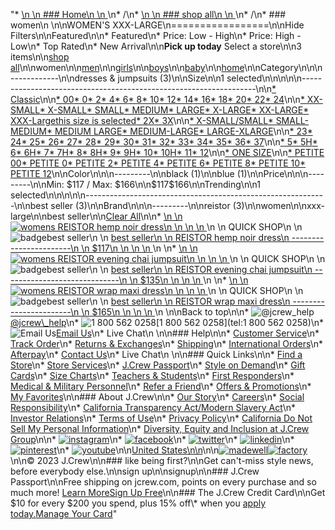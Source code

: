 "*   [\n    \n    ### Home\n    \n    ](/)\n*   /\n*   [\n    \n    ### shop all\n    \n    ](/all)\n*   /\n*   ### women\n    \n\nWOMEN'S XXX-LARGE\n=================\n\nHide Filters\n\nFeatured\n\n*   Featured\n*   Price: Low - High\n*   Price: High - Low\n*   Top Rated\n*   New Arrival\n\n**Pick up today** Select a store\n\n3 items\n\n[shop all](/all/?crawl=no)\n\nwomen\n\n[men](/all/mens?crawl=no)\n\n[girls](/all/girls?crawl=no)\n\n[boys](/all/boys?crawl=no)\n\n[baby](/all/baby?crawl=no)\n\n[home](/all/home?crawl=no)\n\nCategory\n\n\n------------\n\n[](/all/womens?sub-categories=womens-shopall-dresses-and-jumpsuits&crawl=no&size=XXXL&trending=bestSeller)dresses & jumpsuits (3)\n\nSize\n\n1 selected[](/all/womens?crawl=no&trending=bestSeller)\n\n\n\n\n------------------------------------------------------------------\n\n[*   Classic](/all/womens?crawl=no&fit=Classic&size=XXXL&trending=bestSeller)\n\n[*   00](/all/womens?crawl=no&size=00,XXXL&trending=bestSeller)[*   0](/all/womens?crawl=no&size=0,XXXL&trending=bestSeller)[*   2](/all/womens?crawl=no&size=2,XXXL&trending=bestSeller)[*   4](/all/womens?crawl=no&size=4,XXXL&trending=bestSeller)[*   6](/all/womens?crawl=no&size=6,XXXL&trending=bestSeller)[*   8](/all/womens?crawl=no&size=8,XXXL&trending=bestSeller)[*   10](/all/womens?crawl=no&size=10,XXXL&trending=bestSeller)[*   12](/all/womens?crawl=no&size=12,XXXL&trending=bestSeller)[*   14](/all/womens?crawl=no&size=14,XXXL&trending=bestSeller)[*   16](/all/womens?crawl=no&size=16,XXXL&trending=bestSeller)[*   18](/all/womens?crawl=no&size=18,XXXL&trending=bestSeller)[*   20](/all/womens?crawl=no&size=20,XXXL&trending=bestSeller)[*   22](/all/womens?crawl=no&size=22,XXXL&trending=bestSeller)[*   24](/all/womens?crawl=no&size=24,XXXL&trending=bestSeller)\n\n[*   XX-SMALL](/all/womens?crawl=no&size=XX-SMALL,XXXL&trending=bestSeller)[*   X-SMALL](/all/womens?crawl=no&size=X-SMALL,XXXL&trending=bestSeller)[*   SMALL](/all/womens?crawl=no&size=SMALL,XXXL&trending=bestSeller)[*   MEDIUM](/all/womens?crawl=no&size=MEDIUM,XXXL&trending=bestSeller)[*   LARGE](/all/womens?crawl=no&size=LARGE,XXXL&trending=bestSeller)[*   X-LARGE](/all/womens?crawl=no&size=X-LARGE,XXXL&trending=bestSeller)[*   XX-LARGE](/all/womens?crawl=no&size=XX-LARGE,XXXL&trending=bestSeller)[*   XXX-Largethis size is selected](/all/womens?crawl=no&trending=bestSeller)[*   2X](/all/womens?crawl=no&size=2X,XXXL&trending=bestSeller)[*   3X](/all/womens?crawl=no&size=3X,XXXL&trending=bestSeller)\n\n[*   X-SMALL/SMALL](/all/womens?crawl=no&size=X-SMALL%2FSMALL,XXXL&trending=bestSeller)[*   SMALL-MEDIUM](/all/womens?crawl=no&size=SMALL-MEDIUM,XXXL&trending=bestSeller)[*   MEDIUM LARGE](/all/womens?crawl=no&size=MEDIUM%20LARGE,XXXL&trending=bestSeller)[*   MEDIUM-LARGE](/all/womens?crawl=no&size=MEDIUM-LARGE,XXXL&trending=bestSeller)[*   LARGE-XLARGE](/all/womens?crawl=no&size=LARGE-XLARGE,XXXL&trending=bestSeller)\n\n[*   23](/all/womens?crawl=no&size=23,XXXL&trending=bestSeller)[*   24](/all/womens?crawl=no&size=24G,XXXL&trending=bestSeller)[*   25](/all/womens?crawl=no&size=25,XXXL&trending=bestSeller)[*   26](/all/womens?crawl=no&size=26,XXXL&trending=bestSeller)[*   27](/all/womens?crawl=no&size=27,XXXL&trending=bestSeller)[*   28](/all/womens?crawl=no&size=28,XXXL&trending=bestSeller)[*   29](/all/womens?crawl=no&size=29,XXXL&trending=bestSeller)[*   30](/all/womens?crawl=no&size=30,XXXL&trending=bestSeller)[*   31](/all/womens?crawl=no&size=31,XXXL&trending=bestSeller)[*   32](/all/womens?crawl=no&size=32,XXXL&trending=bestSeller)[*   33](/all/womens?crawl=no&size=33,XXXL&trending=bestSeller)[*   34](/all/womens?crawl=no&size=34,XXXL&trending=bestSeller)[*   35](/all/womens?crawl=no&size=35,XXXL&trending=bestSeller)[*   36](/all/womens?crawl=no&size=36,XXXL&trending=bestSeller)[*   37](/all/womens?crawl=no&size=37,XXXL&trending=bestSeller)\n\n[*   5](/all/womens?crawl=no&size=5%20MEDIUM,XXXL&trending=bestSeller)[*   5H](/all/womens?crawl=no&size=5H%20MEDIUM,XXXL&trending=bestSeller)[*   6](/all/womens?crawl=no&size=6%20MEDIUM,XXXL&trending=bestSeller)[*   6H](/all/womens?crawl=no&size=6H%20MEDIUM,XXXL&trending=bestSeller)[*   7](/all/womens?crawl=no&size=7%20MEDIUM,XXXL&trending=bestSeller)[*   7H](/all/womens?crawl=no&size=7H%20MEDIUM,XXXL&trending=bestSeller)[*   8](/all/womens?crawl=no&size=8%20MEDIUM,XXXL&trending=bestSeller)[*   8H](/all/womens?crawl=no&size=8H%20MEDIUM,XXXL&trending=bestSeller)[*   9](/all/womens?crawl=no&size=9%20MEDIUM,XXXL&trending=bestSeller)[*   9H](/all/womens?crawl=no&size=9H%20MEDIUM,XXXL&trending=bestSeller)[*   10](/all/womens?crawl=no&size=10%20MEDIUM,XXXL&trending=bestSeller)[*   10H](/all/womens?crawl=no&size=10H%20MEDIUM,XXXL&trending=bestSeller)[*   11](/all/womens?crawl=no&size=11%20MEDIUM,XXXL&trending=bestSeller)[*   12](/all/womens?crawl=no&size=12%20MEDIUM,XXXL&trending=bestSeller)\n\n[*   ONE SIZE](/all/womens?crawl=no&size=ONE%20SIZE,XXXL&trending=bestSeller)\n\n[*   PETITE 00](/all/womens?crawl=no&size=PETITE%2000,XXXL&trending=bestSeller)[*   PETITE 0](/all/womens?crawl=no&size=PETITE%200,XXXL&trending=bestSeller)[*   PETITE 2](/all/womens?crawl=no&size=PETITE%202,XXXL&trending=bestSeller)[*   PETITE 4](/all/womens?crawl=no&size=PETITE%204,XXXL&trending=bestSeller)[*   PETITE 6](/all/womens?crawl=no&size=PETITE%206,XXXL&trending=bestSeller)[*   PETITE 8](/all/womens?crawl=no&size=PETITE%208,XXXL&trending=bestSeller)[*   PETITE 10](/all/womens?crawl=no&size=PETITE%2010,XXXL&trending=bestSeller)[*   PETITE 12](/all/womens?crawl=no&size=PETITE%2012,XXXL&trending=bestSeller)\n\nColor\n\n\n---------\n\n[](/all/womens?crawl=no&l_color=root-black&size=XXXL&trending=bestSeller)black (1)\n\n[](/all/womens?crawl=no&l_color=root-blue&size=XXXL&trending=bestSeller)blue (1)\n\nPrice\n\n\n---------\n\nMin: $117 / Max: $166\n\n$117$166\n\nTrending\n\n1 selected[](/all/womens?crawl=no&size=XXXL)\n\n\n\n\n------------------------------------------------------------\n\n[](/all/womens?crawl=no&size=XXXL)best seller (3)\n\nBrand\n\n\n---------\n\n[](/all/womens?brand=REISTOR&crawl=no&size=XXXL&trending=bestSeller)reistor (3)\n\nwomen[](/all/?crawl=no)\n\nxxx-large[](/all/womens?crawl=no&trending=bestSeller)\n\nbest seller[](/all/womens?crawl=no&size=XXXL)\n\n[Clear All](/all/?crawl=no)\n\n*   [\n    \n    ![womens REISTOR hemp noir dress](https://www.jcrew.com/s7-img-facade/N5256_BK0001_m?hei=640&crop=0,0,512,0)\n    \n    \n    \n    ](/p/womens/categories/clothing/dresses-and-jumpsuits/reistor-hemp-noir-dress/N5256?display=standard&fit=Classic&color_name=black&colorProductCode=N5256)\n    \n    QUICK SHOP\n    \n    ![badge](https://www.jcrew.com/s7-img-facade/TS)best seller\n    \n    [best seller\n    \n    REISTOR hemp noir dress\n    -----------------------\n    \n    $117\n    \n    \n    \n    ](/p/womens/categories/clothing/dresses-and-jumpsuits/reistor-hemp-noir-dress/N5256?display=standard&fit=Classic&color_name=black&colorProductCode=N5256)\n    \n*   [\n    \n    ![womens REISTOR evening chai jumpsuit](https://www.jcrew.com/s7-img-facade/N1963_BL0021_m?hei=640&crop=0,0,512,0)\n    \n    \n    \n    ](/p/womens/categories/clothing/dresses-and-jumpsuits/reistor-evening-chai-jumpsuit/N1963?display=standard&fit=Classic&color_name=blue&colorProductCode=N1963)\n    \n    QUICK SHOP\n    \n    ![badge](https://www.jcrew.com/s7-img-facade/TS)best seller\n    \n    [best seller\n    \n    REISTOR evening chai jumpsuit\n    -----------------------------\n    \n    $135\n    \n    \n    \n    ](/p/womens/categories/clothing/dresses-and-jumpsuits/reistor-evening-chai-jumpsuit/N1963?display=standard&fit=Classic&color_name=blue&colorProductCode=N1963)\n    \n*   [\n    \n    ![womens REISTOR wrap maxi dress](https://www.jcrew.com/s7-img-facade/N7321_WC6066_m?hei=640&crop=0,0,512,0)\n    \n    \n    \n    ](/p/womens/categories/clothing/dresses-and-jumpsuits/reistor-wrap-maxi-dress/N7321?display=standard&fit=Classic&color_name=white&colorProductCode=N7321)\n    \n    QUICK SHOP\n    \n    ![badge](https://www.jcrew.com/s7-img-facade/TS)best seller\n    \n    [best seller\n    \n    REISTOR wrap maxi dress\n    -----------------------\n    \n    $165\n    \n    \n    \n    ](/p/womens/categories/clothing/dresses-and-jumpsuits/reistor-wrap-maxi-dress/N7321?display=standard&fit=Classic&color_name=white&colorProductCode=N7321)\n    \n\nBack to top\n\n*   ![@jcrew_help](/next-static/images/sidecar-modules/footer/twitter-2.svg)[@jcrew\\_help](https://twitter.com/jcrew_help)\n*   ![1 800 562 0258](/next-static/images/sidecar-modules/footer/phone-2.svg)[1 800 562 0258](tel:1 800 562 0258)\n*   ![Email Us](/next-static/images/sidecar-modules/footer/email.svg)[Email Us](mailto:help@jcrew.com)\n*   Live Chat\n    \n\n### Help\n\n*   [Customer Service](/help/customer-service)\n*   [Track Order](/help/order-status)\n*   [Returns & Exchanges](/help/returns-exchanges)\n*   [Shipping](/help/shipping-handling)\n*   [International Orders](/help/international-orders)\n*   [Afterpay](/afterpay-faq)\n*   [Contact Us](/help/contact-us)\n*   Live Chat\n    \n\n### Quick Links\n\n*   [Find a Store](https://stores.jcrew.com/search)\n*   [Store Services](/s/store-services)\n*   [J.Crew Passport](/s/rewards)\n*   [Style on Demand](/s/style-on-demand)\n*   [Gift Cards](/help/gift-card)\n*   [Size Charts](/r/size-charts)\n*   [Teachers & Students](/s/teacher-student-discount)\n*   [First Responders](/s/military-medical-first-responder-discount)\n*   [Medical & Military Personnel](/s/military-medical-first-responder-discount)\n*   [Refer a Friend](/share)\n*   [Offers & Promotions](/best-deals)\n*   [My Favorites](/favorites)\n\n### About J.Crew\n\n*   [Our Story](/s/aboutus)\n*   [Careers](https://jobs.jcrew.com)\n*   [Social Responsibility](/s/corporate-responsibility)\n*   [California Transparency Act/Modern Slavery Act](/s/CSR-california-transparency-act)\n*   [Investor Relations](https://investors.jcrew.com)\n*   [Terms of Use](/help/terms-of-use)\n*   [Privacy Policy](/help/privacy-policy)\n*   [California Do Not Sell My Personal Information](https://jcrew.clarip.com/dsr/create?brand=jcrew&type=3)\n*   [Diversity, Equity and Inclusion at J.Crew Group](/s/diversity-equity-inclusion)\n\n*   [![instagram](/next-static/images/sidecar-modules/footer/instagram-2.svg)](http://instagram.com/jcrew)\n*   [![facebook](/next-static/images/sidecar-modules/footer/facebook-2.svg)](https://www.facebook.com/jcrew)\n*   [![twitter](/next-static/images/sidecar-modules/footer/twitter-2.svg)](https://twitter.com/jcrew)\n*   [![linkedin](/next-static/images/sidecar-modules/footer/linkedin.svg)](https://www.linkedin.com/company/j-crew)\n*   [![pinterest](/next-static/images/sidecar-modules/footer/pinterest-2.svg)](http://pinterest.com/jcrew/)\n*   [![youtube](/next-static/images/sidecar-modules/footer/youtube-2.svg)](http://www.youtube.com/user/jcrewinsider)\n\n[United States\n\n](/r/context-chooser)\n\n[![madewell](/next-static/images/sidecar-modules/footer/madewell.svg)](https://www.madewell.com)[![factory](/next-static/images/sidecar-modules/navigation/jcrew-factory-logo-black.svg)](https://factory.jcrew.com)\n\n© 2023 J.Crew\n\n### like being first?\n\nGet can't-miss style news, before everybody else.\n\nsign up\n\nsignup\n\n### J.Crew Passport\n\nFree shipping on jcrew.com, points on every purchase and so much more! [Learn More](/s/rewards)[Sign Up Free](/?register=true)\n\n### The J.Crew Credit Card\n\nGet $10 for every $200 you spend, plus 15% off\\* when you [apply today.](/s/credit-card)[Manage Your Card](https://d.comenity.net/jcrew/)"